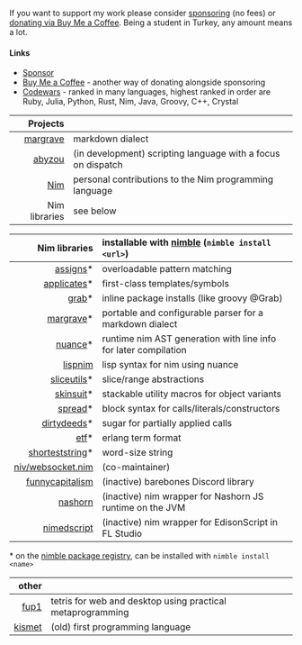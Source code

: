 If you want to support my work please consider [sponsoring](https://github.com/sponsors/metagn/) (no fees) or [donating via Buy Me a Coffee](https://www.buymeacoffee.com/metagn). Being a student in Turkey, any amount means a lot.


#### Links

* [Sponsor](https://github.com/sponsors/metagn/)
* [Buy Me a Coffee](https://www.buymeacoffee.com/metagn) - another way of donating alongside sponsoring
* [Codewars](https://www.codewars.com/users/metagn) - ranked in many languages, highest ranked in order are Ruby, Julia, Python, Rust, Nim, Java, Groovy, C++, Crystal

| Projects | |
| --: | :-- |
| [margrave](https://github.com/metagn/margrave) | markdown dialect |
| [abyzou](https://github.com/metagn/abyzou) | (in development) scripting language with a focus on dispatch |
| [Nim](https://github.com/nim-lang/Nim/pulls?q=is%3Apr+author%3Ametagn+is%3Amerged) | personal contributions to the Nim programming language |
| Nim libraries | see below |

| Nim libraries | installable with [nimble](https://github.com/nim-lang/nimble) (`nimble install <url>`) | 
| --: | :-- |
| [assigns](https://github.com/metagn/assigns)* | overloadable pattern matching |
| [applicates](https://github.com/metagn/applicates)* | first-class templates/symbols |
| [grab](https://github.com/metagn/grab)* | inline package installs (like groovy @Grab) |
| [margrave](https://github.com/metagn/margrave)* | portable and configurable parser for a markdown dialect |
| [nuance](https://github.com/metagn/nuance)* | runtime nim AST generation with line info for later compilation |
| [lispnim](https://github.com/metagn/lispnim) | lisp syntax for nim using nuance | 
| [sliceutils](https://github.com/metagn/sliceutils)* | slice/range abstractions |
| [skinsuit](https://github.com/metagn/skinsuit)* | stackable utility macros for object variants |
| [spread](https://github.com/metagn/spread)* | block syntax for calls/literals/constructors |
| [dirtydeeds](https://github.com/metagn/dirtydeeds)* | sugar for partially applied calls |
| [etf](https://github.com/metagn/etf)* | erlang term format |
| [shorteststring](https://github.com/metagn/shorteststring)* | word-size string |
| [niv/websocket.nim](https://github.com/niv/websocket.nim) | (co-maintainer) |
| [funnycapitalism](https://github.com/metagn/funnycapitalism) | (inactive) barebones Discord library |
| [nashorn](https://github.com/metagn/nimnashorn) | (inactive) nim wrapper for Nashorn JS runtime on the JVM |
| [nimedscript](https://github.com/metagn/NimEdScript) | (inactive) nim wrapper for EdisonScript in FL Studio |

\* on the [nimble package registry](https://github.com/nim-lang/packages), can be installed with `nimble install <name>`

| other |  |
| --: | :-- |
| [fup1](https://github.com/metagn/fup1) | tetris for web and desktop using practical metaprogramming |
| [kismet](https://github.com/metagn/kismet) | (old) first programming language |
